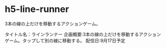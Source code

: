 # h5-line-runner
3本の線の上だけを移動するアクションゲーム。

タイトル名：ラインランナー
企画概要:3本の線の上だけを移動するアクションゲーム。タップして別の線に移動する。
配信日:9月17日予定
